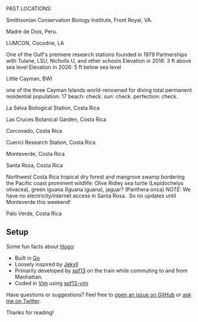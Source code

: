 
PAST LOCATIONS:

Smithsonian Conservation Biology Institute, Front Royal, VA.

Madre de Dios, Peru.

LUMCON, Cocodrie, LA

One of the Gulf's premiere research stations founded in 1979
Partnerships with Tulane, LSU, Nicholls U, and other schools
Elevation in 2016: 3 ft above sea level
Elevation in 2026: 5 ft below sea level

Little Cayman, BWI

one of the three Cayman Islands
world-renowned for diving
total permanent residential population: 17
beach: check. sun: check. perfection: check.

La Selva Biological Station, Costa Rica

Las Cruces Botanical Garden, Costa Rica

Corcovado, Costa Rica

Cuerici Research Station, Costa Rica

Monteverde, Costa Rica

Santa Rosa, Costa Rica

Northwest Costa Rica
tropical dry forest and mangrove swamp bordering the Pacific coast
prominent wildlife: Olive Ridley sea turtle (Lepidochelys olivacea), green iguana (Iguana iguana), jaguar? (Panthera onca)
*NOTE*: We have no electricity/internet access in Santa Rosa.  So no updates until Monteverde this weekend!

Palo Verde, Costa Rica


## Setup

Some fun facts about [Hugo](http://gohugo.io/):

* Built in [Go](http://golang.org/)
* Loosely inspired by [Jekyll](http://jekyllrb.com/)
* Primarily developed by [spf13](http://spf13.com/) on the train while commuting to and from Manhattan.
* Coded in [Vim](http://vim.org) using [spf13-vim](http://vim.spf13.com/)

Have questions or suggestions? Feel free to [open an issue on GitHub](https://github.com/spf13/hugo/issues/new) or [ask me on Twitter](https://twitter.com/spf13).

Thanks for reading!